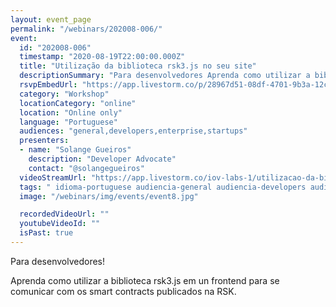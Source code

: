```yaml
---
layout: event_page
permalink: "/webinars/202008-006/"
event:
  id: "202008-006"
  timestamp: "2020-08-19T22:00:00.000Z"
  title: "Utilização da biblioteca rsk3.js no seu site"
  descriptionSummary: "Para desenvolvedores Aprenda como utilizar a biblioteca rsk3.js em un frontend para se comunicar com os smart contracts publicados na RSK."
  rsvpEmbedUrl: "https://app.livestorm.co/p/28967d51-08df-4701-9b3a-12cfc240e5bf/form"
  category: "Workshop"
  locationCategory: "online"
  location: "Online only"
  language: "Portuguese"
  audiences: "general,developers,enterprise,startups"
  presenters:
  - name: "Solange Gueiros"
    description: "Developer Advocate"
    contact: "@solangegueiros"
  videoStreamUrl: "https://app.livestorm.co/iov-labs-1/utilizacao-da-biblioteca-rsk3js-no-seu-site"
  tags: " idioma-portuguese audiencia-general audiencia-developers audiencia-enterprise audiencia-startups recent"
  image: "/webinars/img/events/event8.jpg"

  recordedVideoUrl: ""
  youtubeVideoId: ""
  isPast: true
---
```



Para desenvolvedores!

Aprenda como utilizar a biblioteca rsk3.js em un frontend para se comunicar com os smart contracts publicados na RSK.

